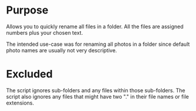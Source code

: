 # Purpose

Allows you to quickly rename all files in a folder. All the files are assigned numbers plus your chosen text. 

The intended use-case was for renaming all photos in a folder since default photo names are usually not very descriptive. 

# Excluded

The script ignores sub-folders and any files within those sub-folders. The script also ignores any files that might have two "." in their file names or file extensions. 
